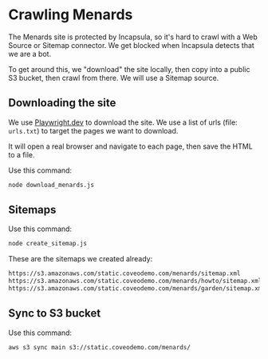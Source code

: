 # Crawling Menards


The Menards site is protected by Incapsula, so it's hard to crawl with a Web Source or Sitemap connector. 
We get blocked when Incapsula detects that we are a bot.

To get around this, we "download" the site locally, then copy into a public S3 bucket, then crawl from there.
We will use a Sitemap source.


## Downloading the site

We use [Playwright.dev](https://playwright.dev/) to download the site. We use a list of urls (file: `urls.txt`) to target the pages we want to download.

It will open a real browser and navigate to each page, then save the HTML to a file.

Use this command: 
```sh
node download_menards.js
```


## Sitemaps
Use this command: 
```sh
node create_sitemap.js
```

These are the sitemaps we created already:
```txt
https://s3.amazonaws.com/static.coveodemo.com/menards/sitemap.xml
https://s3.amazonaws.com/static.coveodemo.com/menards/howto/sitemap.xml
https://s3.amazonaws.com/static.coveodemo.com/menards/garden/sitemap.xml
```


## Sync to S3 bucket

Use this command: 
```sh
aws s3 sync main s3://static.coveodemo.com/menards/
```

